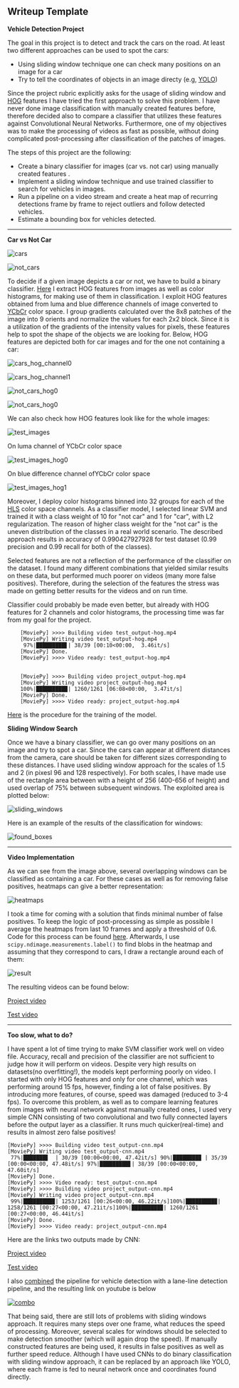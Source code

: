 **Writeup Template**
---

**Vehicle Detection Project**

The goal in this project is to detect and track the cars on the road. At least two different approaches can be used 
to spot the cars:
 * Using sliding window technique one can check many positions on an image for a car
 * Try to tell the coordinates of objects in an image directy (e.g, [YOLO](https://arxiv.org/abs/1506.02640))

Since the project rubric explicitly asks for the usage of sliding window and [HOG](https://en.wikipedia.org/wiki/Histogram_of_oriented_gradients) features 
I have tried the first approach to solve this problem. I have never done image classification with manually created features before, therefore decided also to compare a classifier that utilizes
these features against Convolutional Neural Networks. Furthermore, one of my objectives was to make the processing of videos
as fast as possible, without doing complicated post-processing after classification of the patches of images. 

The steps of this project are the following:

* Create a binary classifier for images (car vs. not car) using manually created features .
* Implement a sliding window technique and use trained classifier to search for vehicles in images.
* Run a pipeline on a video stream and create a heat map of recurring detections frame by frame to reject outliers and follow detected vehicles.
* Estimate a bounding box for vehicles detected.

[//]: # (Image References)
[cars]: ./output_images/car.png
[not_cars]: ./output_images/not_car.png
[cars_hog_channel0]: ./output_images/car:channel0.png
[cars_hog_channel1]: ./output_images/car:channel1.png
[not_cars_hog0]: ./output_images/not_car_hog:channel0.png
[not_cars_hog1]: ./output_images/not_car_hog:channel1.png
[test_images]: ./output_images/test_images.png
[test_images_hog0]: ./output_images/test_images:channel0.png
[test_images_hog1]: ./output_images/test_images:channel1.png
[sliding_windows]: /output_images/sliding_windows.png
[found_boxes]: /output_images/found_boxes.png
[heatmaps]: /output_images/heatmaps.png
[result]: /output_images/result.png

[video1]: ./project_output-hog.mp4
[video2]: /test_output-hog.mp4

---

**Car vs Not Car**

![cars]

![not_cars]

To decide if a given image depicts a car or not, we have to build a binary classifier. 
[Here](https://github.com/turangojayev/CarND-Vehicle-Detection/blob/e424f77f41c3d056683b1e77fc6a7f1978864a65/training.py#L67) I extract
HOG features from images as well as color histograms, for making use of them in classification. I exploit HOG features obtained 
from luma and blue difference channels of image converted to [YCbCr](https://en.wikipedia.org/wiki/YCbCr) color space. 
I group gradients calculated over the 8x8 patches of the image into 9 orients and normalize the values for each 2x2 block. 
Since it is a utilization of the gradients of the intensity values for pixels, these features help to spot the shape of the objects
we are looking for. Below, HOG features are depicted both for car images and for the one not containing a car:

![cars_hog_channel0]

![cars_hog_channel1]

![not_cars_hog0]

![not_cars_hog0]

We can also check how HOG features look like for the whole images:

![test_images]

On luma channel of YCbCr color space

![test_images_hog0]

On blue difference channel ofYCbCr color space

![test_images_hog1]

Moreover, I deploy color histograms binned into 32 groups for each of the [HLS](https://en.wikipedia.org/wiki/HSL_and_HSV) color space channels.
As a classifier model, I selected linear SVM and trained it with a class weight of 10 for "not car" and 1 for "car", with L2 regularization. 
The reason of higher class weight for the "not car" is the uneven distribution of the classes in a real world scenario. The described approach 
 results in accuracy of 0.990427927928 for test dataset (0.99 precision and 0.99 recall for both of the classes). 
 
 Selected features are not a reflection of the performance of the classifier on the dataset. I found many different combinations that yielded
 similar results on these data, but performed much poorer on videos (many more false positives). Therefore, during the selection of the features 
 the stress was made on getting better results for the videos and on run time.
 
 Classifier could probably be made even better, but already with HOG features for 2 channels and color histograms, the processing time was far from my goal for the project.
 
        [MoviePy] >>>> Building video test_output-hog.mp4
        [MoviePy] Writing video test_output-hog.mp4
         97%|█████████▋| 38/39 [00:10<00:00,  3.46it/s]
        [MoviePy] Done.
        [MoviePy] >>>> Video ready: test_output-hog.mp4 
 

        [MoviePy] >>>> Building video project_output-hog.mp4
        [MoviePy] Writing video project_output-hog.mp4
        100%|█████████▉| 1260/1261 [06:08<00:00,  3.47it/s]
        [MoviePy] Done.
        [MoviePy] >>>> Video ready: project_output-hog.mp4 


[Here](https://github.com/turangojayev/CarND-Vehicle-Detection/blob/e424f77f41c3d056683b1e77fc6a7f1978864a65/training.py#L94)
is the procedure for the training of the model.

**Sliding Window Search**

 Once we have a binary classifier, we can go over many positions on an image and try to spot a car. Since the cars can appear at different
 distances from the camera, care should be taken for different sizes corresponding to these distances. I have used sliding window approach for
  the scales of 1.5 and 2 (in pixesl 96 and 128 respectively). For both scales, I have made use of the rectangle area between 
  with a height of 256 (400-656 of height) and used overlap of 75% between subsequent windows. The exploited area is plotted below:
 
![sliding_windows]

Here is an example of the results of the classification for windows:

![found_boxes]

---

**Video Implementation**

As we can see from the image above, several overlapping windows can be classified as containing a car. For these cases as 
well as for removing false positives, heatmaps can give a better representation:

![heatmaps]

I took a time for coming with a solution that finds minimal number of false positives. To keep the logic of post-processing
as simple as possible I average the heatmaps from last 10 frames and apply a threshold of 0.6. Code for this process can be found
[here](https://github.com/turangojayev/CarND-Vehicle-Detection/blob/fa0c3a71dc7010e0cef42bef193adbe9d2f86e80/vehicle_detection.py#L230). Afterwards,
I use `scipy.ndimage.measurements.label()` to find blobs in the heatmap and assuming that they correspond to cars, I draw a
rectangle around each of them:

![result]


The resulting videos can be found below: 

[Project video](https://github.com/turangojayev/CarND-Vehicle-Detection/blob/master/project_output-hog.mp4)

[Test video](https://github.com/turangojayev/CarND-Vehicle-Detection/blob/master/test_output-hog.mp4)

---

**Too slow, what to do?**

I have spent a lot of time trying to make SVM classifier work well on video file. Accuracy, recall and precision of the classifier are not sufficient
to judge how it will perform on videos. Despite very high results on datasets(no overfitting!), the models kept performing poorly on video. I started with only HOG features and only for one channel, which was performing around 15 fps, however, finding a lot of false positives. By introducing more features,
of course, speed was damaged (reduced to 3-4 fps). To overcome this problem, as well as to compare learning features from images with neural network against manually
 created ones, I used very simple CNN consisting of two convolutional and two fully connected layers before the output layer as a classifier.
 It runs much quicker(real-time) and results in almost zero false positives! 
 
    [MoviePy] >>>> Building video test_output-cnn.mp4
    [MoviePy] Writing video test_output-cnn.mp4
     77%|███████▋  | 30/39 [00:00<00:00, 47.42it/s] 90%|████████▉ | 35/39 [00:00<00:00, 47.48it/s] 97%|█████████▋| 38/39 [00:00<00:00, 47.60it/s]
    [MoviePy] Done.
    [MoviePy] >>>> Video ready: test_output-cnn.mp4 
    [MoviePy] >>>> Building video project_output-cnn.mp4
    [MoviePy] Writing video project_output-cnn.mp4
     99%|█████████▉| 1253/1261 [00:26<00:00, 46.22it/s]100%|█████████▉| 1258/1261 [00:27<00:00, 47.21it/s]100%|█████████▉| 1260/1261 [00:27<00:00, 46.44it/s]
    [MoviePy] Done.
    [MoviePy] >>>> Video ready: project_output-cnn.mp4 

Here are the links two outputs made by CNN:

[Project video](https://github.com/turangojayev/CarND-Vehicle-Detection/blob/master/project_output-cnn.mp4)

[Test video](https://github.com/turangojayev/CarND-Vehicle-Detection/blob/master/test_output-cnn.mp4)

[combo]: ./output_images/hqdefault.jpg
I also [combined](https://github.com/turangojayev/CarND-Vehicle-Detection/blob/master/combo.py) the pipeline for vehicle detection with a lane-line detection pipeline, and the resulting link on youtube is below 

[![combo]](https://www.youtube.com/watch?v=nemEiZ-F5tM&feature=youtu.be)

That being said, there are still lots of problems with sliding windows approach. It requires many steps over one frame,
what reduces the speed of processing. Moreover, several scales for windows should be selected to make detection smoother (which will again drop the speed). If manually constructed features are being used, it results in false positives as well as further speed reduce. Although I have used CNNs to do binary classification with sliding window
 approach, it can be replaced by an approach like YOLO, where each frame is fed to neural network once and coordinates found directly. 